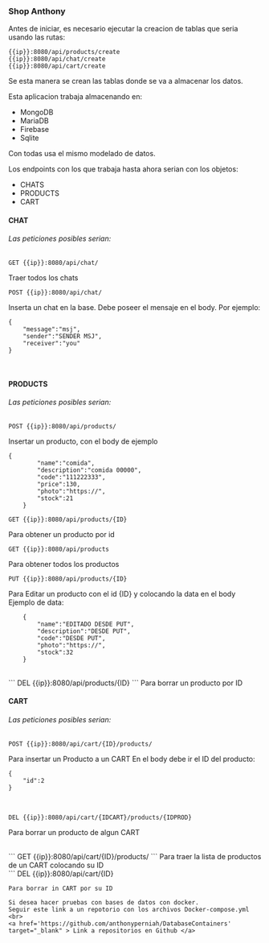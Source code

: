 ### Shop Anthony

Antes de iniciar, es necesario ejecutar la creacion de tablas que seria usando las rutas:
```
{{ip}}:8080/api/products/create
{{ip}}:8080/api/chat/create
{{ip}}:8080/api/cart/create
```

Se esta manera se crean las tablas donde se va a almacenar los datos.

Esta aplicacion trabaja almacenando en:
<ul>
<li>MongoDB</li>
<li>MariaDB</li>
<li>Firebase</li>
<li>Sqlite</li>
</ul>

Con todas usa el mismo modelado de datos.

Los endpoints con los que trabaja hasta ahora serian con los objetos:
<ul>
<li>CHATS</li>
<li>PRODUCTS</li>
<li>CART</li>
</ul>

#### CHAT
###### Las peticiones posibles serian:
```
GET {{ip}}:8080/api/chat/
```
Traer todos los chats
<br>
```
POST {{ip}}:8080/api/chat/
```
Inserta un chat en la base.
Debe poseer el mensaje en el body. Por ejemplo:
```
{
    "message":"msj",
    "sender":"SENDER MSJ",
    "receiver":"you"
}
```
<br>

#### PRODUCTS
###### Las peticiones posibles serian:
```
POST {{ip}}:8080/api/products/
```
Insertar un producto, con el body de ejemplo     
```
{
        "name":"comida",
        "description":"comida 00000",
        "code":"111222333",
        "price":130,
        "photo":"https://",
        "stock":21
    }
```

```
GET {{ip}}:8080/api/products/{ID}
```
Para obtener un producto por id
<br>
```
GET {{ip}}:8080/api/products
```
Para obtener todos los productos
<br>
```
PUT {{ip}}:8080/api/products/{ID}
```
Para Editar un producto con el id {ID} y colocando la data en el body
Ejemplo de data:
```
    {
        "name":"EDITADO DESDE PUT",
        "description":"DESDE PUT",
        "code":"DESDE PUT",
        "photo":"https://",
        "stock":32
    }
```
<br>
```
DEL {{ip}}:8080/api/products/{ID}
```
Para borrar un producto por ID

#### CART
###### Las peticiones posibles serian:

```
POST {{ip}}:8080/api/cart/{ID}/products/
```
Para insertar un Producto a un CART
En el body debe ir el ID del producto:
```
{
    "id":2
}
```
<br>

```
DEL {{ip}}:8080/api/cart/{IDCART}/products/{IDPROD}
```
Para borrar un producto de algun CART

<br>
```
GET {{ip}}:8080/api/cart/{ID}/products/
```
Para traer la lista de productos de un CART colocando su ID

<br>
```
DEL {{ip}}:8080/api/cart/{ID}

```
Para borrar in CART por su ID

Si desea hacer pruebas con bases de datos con docker.
Seguir este link a un repotorio con los archivos Docker-compose.yml
<br>
<a href='https://github.com/anthonyperniah/DatabaseContainers' target="_blank" > Link a repositorios en Github </a>